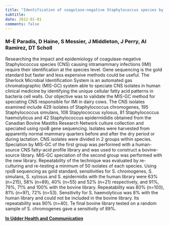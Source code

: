 ```yaml
---
title: "Identification of coagulase-negative Staphylococcus species by gas chromatography"
subtitle: 
date: 2012-01-01
comments: false
---
```


### M-È Paradis, D Haine, S Messier, J Middleton, J Perry, AI Ramirez, DT Scholl

Researching the impact and epidemiology of coagulase-negative Staphylococcus species (CNS) causing intramammary infections (IMI) require their identification at the species level. Gene sequencing is the gold standard but faster and less expensive methods could be useful. The Sherlock Microbial Identification System is an automated gas chromatographic (MIS-GC) system able to speciate CNS isolates in human clinical medicine by identifying the unique cellular fatty acid patterns in bacteria cell walls. Our objective was to validate the MIS-GC method for speciating CNS responsible for IMI in dairy cows. The CNS isolates examined include 429 isolates of Staphylococcus chromogenes, 195 Staphylococcus simulans, 108 Stapylococcus xylosus, 81 Staphylococcus haemolyticus and 42 Staphylococcus epidermididis obtained from the Canadian Bovine Mastitis Research Network culture collection and speciated using rpoB gene sequencing. Isolates were harvested from apparently normal mammary quarters before and after the dry period or during lactation. CNS isolates were divided in 2 groups within species. Speciation by MIS-GC of the first group was performed with a human-source CNS fatty-acid profile library and was used to construct a bovine-source library. MIS-GC speciation of the second group was performed with the new library. Repeatability of the technique was evaluated by re-culturing and re-testing a minimum of 50 isolates of each species. Using rpoB sequencing as gold standard, sensitivities for S. chromogenes, S. simulans, S. xylosus and S. epidermidis with the human library were 63% (n=215), 58% (n=89), 40% (n=55) and 52% (n=21) respectively, and 91%, 79%, 71% and 100% with the bovine library. Repeatability was 80% (n=100), 81% (n=97), 72% (n=53). Sensitivity for S. haemolyticus was 8% with the human library and could not be included in the bovine library. Its repeatability was 90% (n=40). Te final bovine library tested on a random sample of S. chromogenes gave a sensitivity of 89%.

[**In Udder Health and Communication**](https://link.springer.com/chapter/10.3920/978-90-8686-742-4_42)
